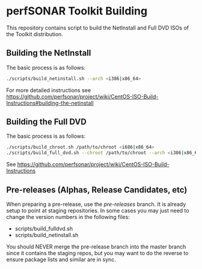 # perfSONAR Toolkit Building

This repository contains script to build the NetInstall and Full DVD ISOs of the Toolkit distribution.


## Building the NetInstall

The basic process is as follows:

```bash
./scripts/build_netinstall.sh --arch <i386|x86_64>
```

For more detailed instructions see https://github.com/perfsonar/project/wiki/CentOS-ISO-Build-Instructions#building-the-netinstall

## Building the Full DVD

The basic process is as follows:

```bash
./scripts/build_chroot.sh /path/to/chroot <i686|x86_64>
./scripts/build_full_dvd.sh --chroot /path/to/chroot --arch <i386|x86_64>
```

See https://github.com/perfsonar/project/wiki/CentOS-ISO-Build-Instructions

## Pre-releases (Alphas, Release Candidates, etc)
When preparing a pre-release, use the *pre-releases* branch. It is already setup to point at staging repositories. In some cases you may just need to change the version numbers in the following files:

* scripts/build_fulldvd.sh
* scripts/build_netinstall.sh

You should NEVER merge the pre-release branch into the master branch since it contains the staging repos, but you may want to do the reverse to ensure package lists and similar are in sync.



